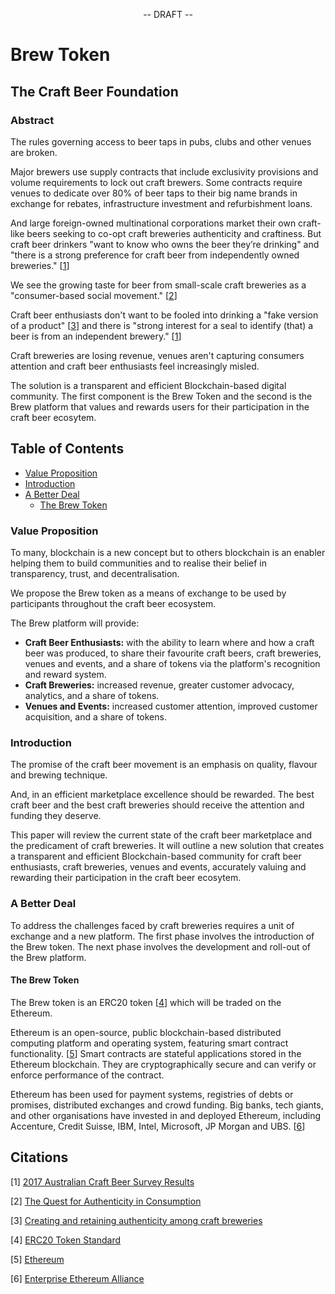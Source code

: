 <p align="center">
-- DRAFT --
</p>

<p align="center">
  <h1>Brew Token</h1>
</p>

<p align="center">
<h2>The Craft Beer Foundation</h2>
</p>

<p align="center">
<h3>Abstract</h3>
</p>

The rules governing access to beer taps in pubs, clubs and other venues are broken.

Major brewers use supply contracts that include exclusivity provisions and volume requirements to lock out craft
brewers. Some contracts require venues to dedicate over 80% of beer taps to their big name brands in exchange for
rebates, infrastructure investment and refurbishment loans.

And large foreign-owned multinational corporations market their own craft-like beers seeking to co-opt craft breweries
authenticity and craftiness. But craft beer drinkers "want to know who owns the beer they’re drinking" and "there is a
strong preference for craft beer from independently owned breweries." [[1](#citations)] 

We see the growing taste for beer from small-scale craft breweries as a "consumer-based social movement." [[2](#citations)]

Craft beer enthusiasts don't want to be fooled into drinking a "fake version of a product" [[3](#citations)] and there 
is "strong interest for a seal to identify (that) a beer is from an independent brewery." [[1](#citations)]

Craft breweries are losing revenue, venues aren't capturing consumers attention and craft beer enthusiasts feel 
increasingly misled. 

The solution is a transparent and efficient Blockchain-based digital community. The first component is the Brew Token 
and the second is the Brew platform that values and rewards users for their participation in the craft beer ecosytem.

## Table of Contents

- [Value Proposition](#value-proposition)
- [Introduction](#introduction)
- [A Better Deal](#a-new-deal)
  - [The Brew Token](#the-brew-token)

### Value Proposition

To many, blockchain is a new concept but to others blockchain is an enabler helping them to build communities and to
realise their belief in transparency, trust, and decentralisation.

We propose the Brew token as a means of exchange to be used by participants throughout the craft beer ecosystem.

The Brew platform will provide:

- <strong>Craft Beer Enthusiasts:</strong> with the ability to learn where and how a craft beer was produced, to 
  share their favourite craft beers, craft breweries, venues and events, and a share of tokens via the platform's 
  recognition and reward system.
- <strong>Craft Breweries:</strong> increased revenue, greater customer advocacy, analytics, and a share of tokens.
- <strong>Venues and Events:</strong> increased customer attention, improved customer acquisition, and a share of tokens.

### Introduction

The promise of the craft beer movement is an emphasis on quality, flavour and brewing technique.

And, in an efficient marketplace excellence should be rewarded. The best craft beer and the best craft breweries 
should receive the attention and funding they deserve.

This paper will review the current state of the craft beer marketplace and the predicament of craft breweries.
It will outline a new solution that creates a transparent and efficient Blockchain-based community for craft beer 
enthusiasts, craft breweries, venues and events, accurately valuing and rewarding their participation in the 
craft beer ecosytem.

### A Better Deal

To address the challenges faced by craft breweries requires a unit of exchange and a new platform. The first phase
involves the introduction of the Brew token. The next phase involves the development and roll-out of the Brew platform.

#### The Brew Token

The Brew token is an ERC20 token [[4](#citations)] which will be traded on the Ethereum. 

Ethereum is an open-source, public blockchain-based distributed computing platform and operating system, featuring 
smart contract functionality. [[5](#citations)] Smart contracts are stateful applications stored in the Ethereum 
blockchain. They are cryptographically secure and can verify or enforce performance of the contract.

Ethereum has been used for payment systems, registries of debts or promises, distributed exchanges and crowd funding.
Big banks, tech giants, and other organisations have invested in and deployed Ethereum, including Accenture, 
Credit Suisse, IBM, Intel, Microsoft, JP Morgan and UBS. [[6](#citations)] 




## Citations

[1] [2017 Australian Craft Beer Survey Results](https://www.beercartel.com.au/blog/2017-australian-craft-beer-survey-results/)

[2] [The Quest for Authenticity in Consumption](https://academic.oup.com/jcr/article-abstract/36/5/838/1790161?redirectedFrom=fulltext)

[3] [Creating and retaining authenticity among craft breweries](https://open.bu.edu/handle/2144/15673)

[4] [ERC20 Token Standard](https://theethereum.wiki/w/index.php/ERC20_Token_Standard)

[5] [Ethereum](https://en.wikipedia.org/wiki/Ethereum)

[6] [Enterprise Ethereum Alliance](https://entethalliance.org/)
